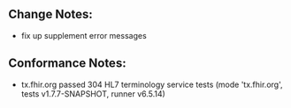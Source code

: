 ## Change Notes:

* fix up supplement error messages

## Conformance Notes:

* tx.fhir.org passed 304 HL7 terminology service tests (mode 'tx.fhir.org', tests v1.7.7-SNAPSHOT, runner v6.5.14)